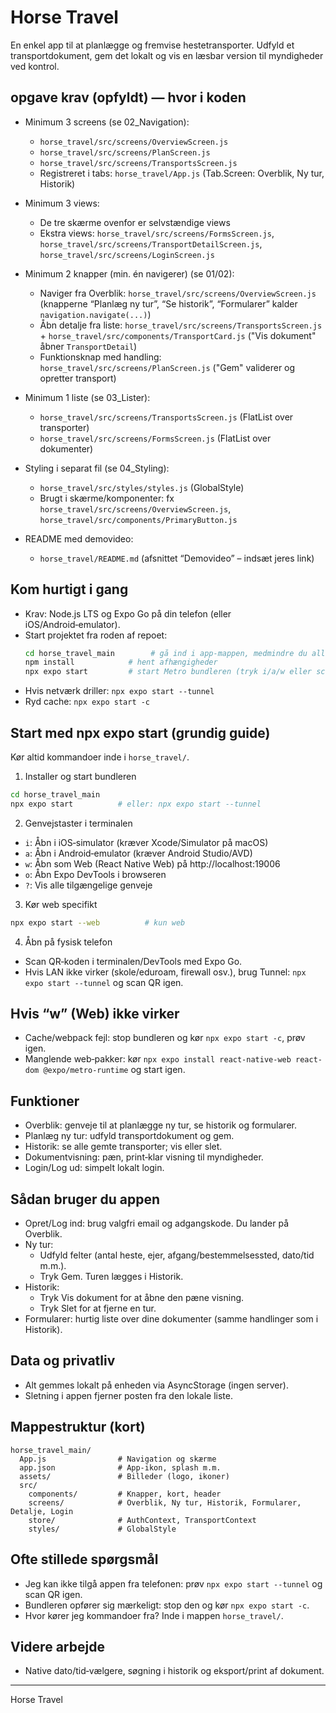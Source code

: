 # Horse Travel

En enkel app til at planlægge og fremvise hestetransporter. Udfyld et transportdokument, gem det lokalt og vis en læsbar version til myndigheder ved kontrol.


## opgave krav (opfyldt) — hvor i koden
- Minimum 3 screens (se 02_Navigation):
  - `horse_travel/src/screens/OverviewScreen.js`
  - `horse_travel/src/screens/PlanScreen.js`
  - `horse_travel/src/screens/TransportsScreen.js`
  - Registreret i tabs: `horse_travel/App.js` (Tab.Screen: Overblik, Ny tur, Historik)

- Minimum 3 views:
  - De tre skærme ovenfor er selvstændige views
  - Ekstra views: `horse_travel/src/screens/FormsScreen.js`, `horse_travel/src/screens/TransportDetailScreen.js`, `horse_travel/src/screens/LoginScreen.js`

- Minimum 2 knapper (min. én navigerer) (se 01/02):
  - Naviger fra Overblik: `horse_travel/src/screens/OverviewScreen.js` (knapperne “Planlæg ny tur”, “Se historik”, “Formularer” kalder `navigation.navigate(...)`)
  - Åbn detalje fra liste: `horse_travel/src/screens/TransportsScreen.js` + `horse_travel/src/components/TransportCard.js` ("Vis dokument" åbner `TransportDetail`)
  - Funktionsknap med handling: `horse_travel/src/screens/PlanScreen.js` ("Gem" validerer og opretter transport)

- Minimum 1 liste (se 03_Lister):
  - `horse_travel/src/screens/TransportsScreen.js` (FlatList over transporter)
  - `horse_travel/src/screens/FormsScreen.js` (FlatList over dokumenter)

- Styling i separat fil (se 04_Styling):
  - `horse_travel/src/styles/styles.js` (GlobalStyle)
  - Brugt i skærme/komponenter: fx `horse_travel/src/screens/OverviewScreen.js`, `horse_travel/src/components/PrimaryButton.js`

- README med demovideo:
  - `horse_travel/README.md` (afsnittet “Demovideo” – indsæt jeres link)

## Kom hurtigt i gang
- Krav: Node.js LTS og Expo Go på din telefon (eller iOS/Android‑emulator).
- Start projektet fra roden af repoet:
  ```bash
  cd horse_travel_main        # gå ind i app-mappen, medmindre du allerede er i mappen så spring over. 
  npm install            # hent afhængigheder
  npx expo start         # start Metro bundleren (tryk i/a/w eller scan QR)
  ```
- Hvis netværk driller: `npx expo start --tunnel`
- Ryd cache: `npx expo start -c`

## Start med npx expo start (grundig guide)
Kør altid kommandoer inde i `horse_travel/`.

1) Installer og start bundleren
```bash
cd horse_travel_main
npx expo start          # eller: npx expo start --tunnel
```

2) Genvejstaster i terminalen
- `i`: Åbn i iOS‑simulator (kræver Xcode/Simulator på macOS)
- `a`: Åbn i Android‑emulator (kræver Android Studio/AVD)
- `w`: Åbn som Web (React Native Web) på http://localhost:19006
- `o`: Åbn Expo DevTools i browseren
- `?`: Vis alle tilgængelige genveje

3) Kør web specifikt
```bash
npx expo start --web          # kun web
```

4) Åbn på fysisk telefon
- Scan QR‑koden i terminalen/DevTools med Expo Go.
- Hvis LAN ikke virker (skole/eduroam, firewall osv.), brug Tunnel: `npx expo start --tunnel` og scan QR igen.

## Hvis “w” (Web) ikke virker
- Cache/webpack fejl: stop bundleren og kør `npx expo start -c`, prøv igen.
- Manglende web‑pakker: kør `npx expo install react-native-web react-dom @expo/metro-runtime` og start igen.

## Funktioner
- Overblik: genveje til at planlægge ny tur, se historik og formularer.
- Planlæg ny tur: udfyld transportdokument og gem.
- Historik: se alle gemte transporter; vis eller slet.
- Dokumentvisning: pæn, print‑klar visning til myndigheder.
- Login/Log ud: simpelt lokalt login.

## Sådan bruger du appen
- Opret/Log ind: brug valgfri email og adgangskode. Du lander på Overblik.
- Ny tur:
  - Udfyld felter (antal heste, ejer, afgang/bestemmelsessted, dato/tid m.m.).
  - Tryk Gem. Turen lægges i Historik.
- Historik:
  - Tryk Vis dokument for at åbne den pæne visning.
  - Tryk Slet for at fjerne en tur.
- Formularer: hurtig liste over dine dokumenter (samme handlinger som i Historik).

## Data og privatliv
- Alt gemmes lokalt på enheden via AsyncStorage (ingen server).
- Sletning i appen fjerner posten fra den lokale liste.

## Mappestruktur (kort)
```
horse_travel_main/
  App.js                # Navigation og skærme
  app.json              # App‑ikon, splash m.m.
  assets/               # Billeder (logo, ikoner)
  src/
    components/         # Knapper, kort, header
    screens/            # Overblik, Ny tur, Historik, Formularer, Detalje, Login
    store/              # AuthContext, TransportContext
    styles/             # GlobalStyle
```

## Ofte stillede spørgsmål
- Jeg kan ikke tilgå appen fra telefonen: prøv `npx expo start --tunnel` og scan QR igen.
- Bundleren opfører sig mærkeligt: stop den og kør `npx expo start -c`.
- Hvor kører jeg kommandoer fra? Inde i mappen `horse_travel/`.


## Videre arbejde
- Native dato/tid‑vælgere, søgning i historik og eksport/print af dokument.

---
Horse Travel

